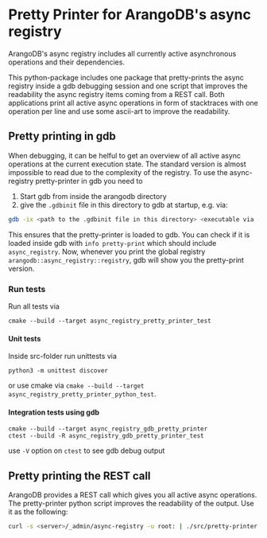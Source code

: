 # Pretty Printer for ArangoDB's async registry

ArangoDB's async registry includes all currently active asynchronous operations and their dependencies.

This python-package includes one package that pretty-prints the async registry inside a gdb debugging session and one script that improves the readability the async registry items coming from a REST call. Both applications print all active async operations in form of stacktraces with one operation per line and use some ascii-art to improve the readability.

## Pretty printing in gdb

When debugging, it can be helful to get an overview of all active async operations at the current execution state. The standard version is almost impossible to read due to the complexity of the registry. To use the async-registry pretty-printer in gdb you need to 
1. Start gdb from inside the arangodb directory
2. give the `.gdbinit` file in this directory to gdb at startup, e.g. via:
```sh
gdb -ix <path to the .gdbinit file in this directory> <executable via --args or pid via -p>
```
This ensures that the pretty-printer is loaded to gdb. You can check if it is loaded inside gdb with `info pretty-print` which should include `async_registry`. Now, whenever you print the global registry `arangodb::async_registry::registry`, gdb will show you the pretty-print version.

### Run tests

Run all tests via
```
cmake --build --target async_registry_pretty_printer_test
```

#### Unit tests

Inside src-folder run unittests via
```
python3 -m unittest discover
```
or use cmake via `cmake --build --target async_registry_pretty_printer_python_test`.

#### Integration tests using gdb

```
cmake --build --target async_registry_gdb_pretty_printer
ctest --build -R async_registry_gdb_pretty_printer_test
```
use `-V` option on `ctest` to see gdb debug output

## Pretty printing the REST call

ArangoDB provides a REST call which gives you all active async operations. The pretty-printer python script improves the readability of the output. Use it as the following:

```sh
curl -s <server>/_admin/async-registry -u root: | ./src/pretty-printer.py
```
